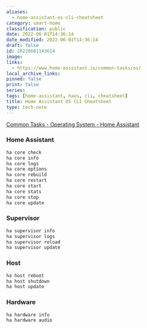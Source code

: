 ```yaml
---
aliases:
  - home-assistant-os-cli-cheatsheet
category: smart-home
classification: public
date: 2022-06-01T14:36:14
date_modified: 2022-06-01T14:36:14
draft: false
id: 20220601143614
image: 
links:
  - https://www.home-assistant.io/common-tasks/os/
local_archive_links: 
pinned: false
print: false
series: 
tags: [home-assistant, haos, cli, cheatsheet]
title: Home Assistant OS CLI Cheatsheet
type: tech-note
---
```


[Common Tasks - Operating System - Home Assistant](https://www.home-assistant.io/common-tasks/os/)

### Home Assistant

```bash
ha core check
ha core info
ha core logs
ha core options
ha core rebuild
ha core restart
ha core start
ha core stats
ha core stop
ha core update
```

### Supervisor

```bash
ha supervisor info
ha supervisor logs
ha supervisor reload
ha supervisor update
```

### Host

```bash
ha host reboot
ha host shutdown
ha host update
```

### Hardware

```bash
ha hardware info
ha hardware audio
```

